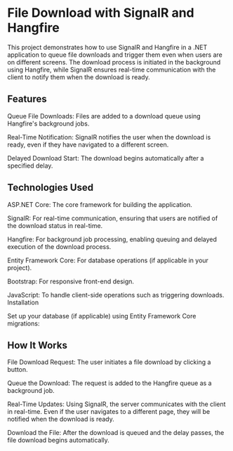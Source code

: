 

# File Download with SignalR and Hangfire


This project demonstrates how to use SignalR and Hangfire in a .NET application to queue file downloads and trigger them even when users are on different screens. The download process is initiated in the background using Hangfire, while SignalR ensures real-time communication with the client to notify them when the download is ready.

## Features
Queue File Downloads: Files are added to a download queue using Hangfire's background jobs.

Real-Time Notification: SignalR notifies the user when the download is ready, even if they have navigated to a different screen.

Delayed Download Start: The download begins automatically after a specified delay.


## Technologies Used
ASP.NET Core: The core framework for building the application.

SignalR: For real-time communication, ensuring that users are notified of the download status in real-time.

Hangfire: For background job processing, enabling queuing and delayed execution of the download process.

Entity Framework Core: For database operations (if applicable in your project).

Bootstrap: For responsive front-end design.

JavaScript: To handle client-side operations such as triggering downloads.
Installation


Set up your database (if applicable) using Entity Framework Core migrations:


## How It Works
File Download Request: The user initiates a file download by clicking a button.

Queue the Download: The request is added to the Hangfire queue as a background job.

Real-Time Updates: Using SignalR, the server communicates with the client in real-time. Even if the user navigates to a different page, they will be notified when the download is ready.

Download the File: After the download is queued and the delay passes, the file download begins automatically.






